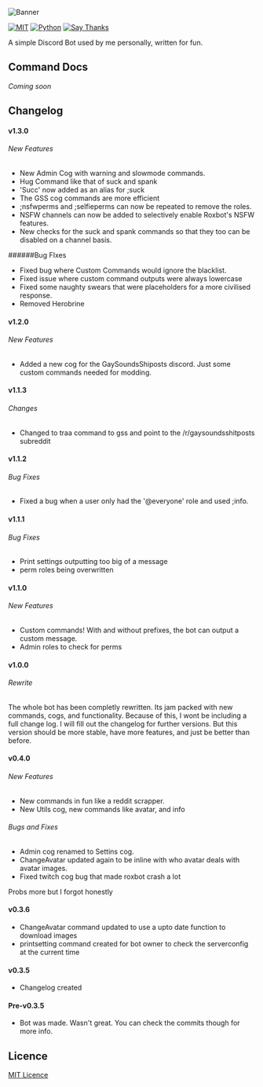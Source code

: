 ![Banner](http://i.imgur.com/SZIVXEg.png)

[![MIT](https://img.shields.io/github/license/mashape/apistatus.svg?style=flat-square)](https://opensource.org/licenses/MIT)
[![Python](https://img.shields.io/badge/Python-3.5%2B-blue.svg?style=flat-square)](https://github.com/RainbowDinoaur/roxbot/)
[![Say Thanks](https://img.shields.io/badge/say-thanks-ff69b4.svg?style=flat-square)](https://saythanks.io/to/RainbowDinoaur)

A simple Discord Bot used by me personally, written for fun.

## Command Docs
*Coming soon*

## Changelog

#### v1.3.0
###### New Features
- New Admin Cog with warning and slowmode commands.
- Hug Command like that of suck and spank
- 'Succ' now added as an alias for ;suck
- The GSS cog commands are more efficient
- ;nsfwperms and ;selfieperms can now be repeated to remove the roles.
- NSFW channels can now be added to selectively enable Roxbot's NSFW features.
- New checks for the suck and spank commands so that they too can be disabled on a channel basis.

######Bug FIxes
- Fixed bug where Custom Commands would ignore the blacklist.
- Fixed issue where custom command outputs were always lowercase
- Fixed some naughty swears that were placeholders for a more civilised response.
- Removed Herobrine

#### v1.2.0
###### New Features
- Added a new cog for the GaySoundsShiposts discord. Just some custom commands needed for modding.

#### v1.1.3
###### Changes
- Changed to traa command to gss and point to the /r/gaysoundsshitposts subreddit

#### v1.1.2
###### Bug Fixes
- Fixed a bug when a user only had the '@everyone' role and used ;info.

#### v1.1.1
###### Bug Fixes
- Print settings outputting too big of a message
- perm roles being overwritten

#### v1.1.0
###### New Features
- Custom commands! With and without prefixes, the bot can output a custom message.
- Admin roles to check for perms

#### v1.0.0
###### Rewrite
The whole bot has been completly rewritten. Its jam packed with new commands, cogs, and functionality. Because of this, I wont be including a full change log. I will fill out the changelog for further versions. But this version should be more stable, have more features, and just be better than before.

#### v0.4.0
###### New Features
- New commands in fun like a reddit scrapper.
- New Utils cog, new commands like avatar, and info

###### Bugs and Fixes
- Admin cog renamed to Settins cog.
- ChangeAvatar updated again to be inline with who avatar deals with avatar images.
- Fixed twitch cog bug that made roxbot crash a lot

Probs more but I forgot honestly

#### v0.3.6
- ChangeAvatar command updated to use a upto date function to download images
- printsetting command created for bot owner to check the serverconfig at the current time

#### v0.3.5
- Changelog created

#### Pre-v0.3.5
- Bot was made. Wasn't great. You can check the commits though for more info.


## Licence
[MIT Licence](https://github.com/RainbowDinoaur/roxbot/blob/master/LICENSE.md)